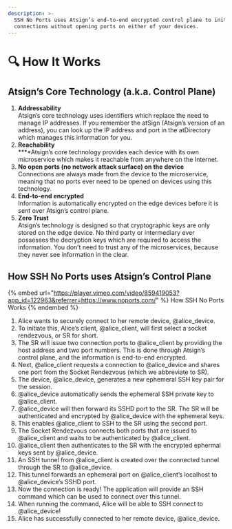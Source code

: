 ```yaml
---
description: >-
  SSH No Ports uses Atsign’s end-to-end encrypted control plane to initiate SSH
  connections without opening ports on either of your devices.
---
```


# 🔍 How It Works

## **Atsign’s Core Technology (a.k.a. Control Plane)**

1. **Addressability**\
   Atsign’s core technology uses identifiers which replace the need to manage IP addresses. If you remember the atSign (Atsign’s version of an address), you can look up the IP address and port in the atDirectory which manages this information for you.
2. **Reachability**\
   **‍**Atsign’s core technology provides each device with its own microservice which makes it reachable from anywhere on the Internet.
3. **No open ports (no network attack surface) on the device**\
   Connections are always made from the device to the microservice, meaning that no ports ever need to be opened on devices using this technology.
4. **End-to-end encrypted**\
   Information is automatically encrypted on the edge devices before it is sent over Atsign’s control plane.
5. **Zero Trust**\
   Atsign’s technology is designed so that cryptographic keys are only stored on the edge device. No third party or intermediary ever possesses the decryption keys which are required to access the information. You don’t need to trust any of the microservices, because they never see information in the clear.

## **How SSH No Ports uses Atsign’s Control Plane**

{% embed url="https://player.vimeo.com/video/859419053?app_id=122963&referrer=https://www.noports.com/" %}
How SSH No Ports Works
{% endembed %}

1. Alice wants to securely connect to her remote device, @alice\_device.
2. To initiate this, Alice’s client, @alice\_client, will first select a socket rendezvous, or SR for short.
3. The SR will issue two connection ports to @alice\_client by providing the host address and two port numbers. This is done through Atsign’s control plane, and the information is end-to-end encrypted.
4. Next, @alice\_client requests a connection to @alice\_device and shares one port from the Socket Rendezvous (which we abbreviate to SR).
5. The device, @alice\_device, generates a new ephemeral SSH key pair for the session.
6. @alice\_device automatically sends the ephemeral SSH private key to @alice\_client.
7. @alice\_device will then forward its SSHD port to the SR. The SR will be authenticated and encrypted by @alice\_device with the ephemeral keys. &#x20;
8. This enables @alice\_client to SSH to the SR using the second port.
9. The Socket Rendezvous connects both ports that are issued to @alice\_client and waits to be authenticated by @alice\_client.
10. @alice\_client then authenticates to the SR with the encrypted ephermal keys sent by @alice\_device.
11. An SSH tunnel from @alice\_client is created over the connected tunnel through the SR to @alice\_device.
12. This tunnel forwards an ephemeral port on @alice\_client’s localhost to @alice\_device’s SSHD port.
13. Now the connection is ready! The application will provide an SSH command which can be used to connect over this tunnel.
14. When running the command, Alice will be able to SSH connect to @alice\_device!
15. Alice has successfully connected to her remote device, @alice\_device.

